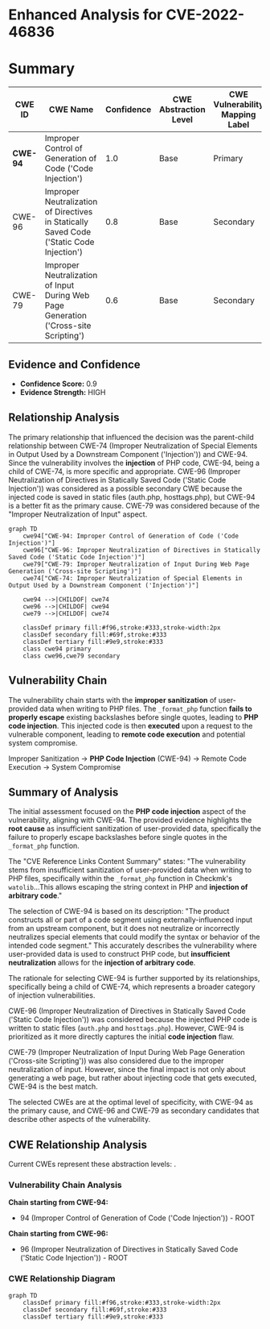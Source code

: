 # Enhanced Analysis for CVE-2022-46836

# Summary

| CWE ID | CWE Name | Confidence | CWE Abstraction Level | CWE Vulnerability Mapping Label | CWE-Vulnerability Mapping Notes |
|---|---|---|---|---|---|
| **CWE-94** | Improper Control of Generation of Code ('Code Injection') | 1.0 | Base | Primary | Allowed-with-Review |
| CWE-96 | Improper Neutralization of Directives in Statically Saved Code ('Static Code Injection') | 0.8 | Base | Secondary | Allowed |
| CWE-79 | Improper Neutralization of Input During Web Page Generation ('Cross-site Scripting') | 0.6 | Base | Secondary | Allowed |

## Evidence and Confidence

*   **Confidence Score:** 0.9
*   **Evidence Strength:** HIGH

## Relationship Analysis

The primary relationship that influenced the decision was the parent-child relationship between CWE-74 (Improper Neutralization of Special Elements in Output Used by a Downstream Component ('Injection')) and CWE-94. Since the vulnerability involves the **injection** of PHP code, CWE-94, being a child of CWE-74, is more specific and appropriate. CWE-96 (Improper Neutralization of Directives in Statically Saved Code ('Static Code Injection')) was considered as a possible secondary CWE because the injected code is saved in static files (auth.php, hosttags.php), but CWE-94 is a better fit as the primary cause. CWE-79 was considered because of the "Improper Neutralization of Input" aspect.

```mermaid
graph TD
    cwe94["CWE-94: Improper Control of Generation of Code ('Code Injection')"]
    cwe96["CWE-96: Improper Neutralization of Directives in Statically Saved Code ('Static Code Injection')"]
    cwe79["CWE-79: Improper Neutralization of Input During Web Page Generation ('Cross-site Scripting')"]
    cwe74["CWE-74: Improper Neutralization of Special Elements in Output Used by a Downstream Component ('Injection')"]
    
    cwe94 -->|CHILDOF| cwe74
    cwe96 -->|CHILDOF| cwe94
    cwe79 -->|CHILDOF| cwe74
    
    classDef primary fill:#f96,stroke:#333,stroke-width:2px
    classDef secondary fill:#69f,stroke:#333
    classDef tertiary fill:#9e9,stroke:#333
    class cwe94 primary
    class cwe96,cwe79 secondary
```

## Vulnerability Chain

The vulnerability chain starts with the **improper sanitization** of user-provided data when writing to PHP files. The `_format_php` function **fails to properly escape** existing backslashes before single quotes, leading to **PHP code injection**. This injected code is then **executed** upon a request to the vulnerable component, leading to **remote code execution** and potential system compromise.

Improper Sanitization -> **PHP Code Injection** (CWE-94) -> Remote Code Execution -> System Compromise

## Summary of Analysis

The initial assessment focused on the **PHP code injection** aspect of the vulnerability, aligning with CWE-94. The provided evidence highlights the **root cause** as insufficient sanitization of user-provided data, specifically the failure to properly escape backslashes before single quotes in the `_format_php` function.

The "CVE Reference Links Content Summary" states: "The vulnerability stems from insufficient sanitization of user-provided data when writing to PHP files, specifically within the `_format_php` function in Checkmk's `watolib`...This allows escaping the string context in PHP and **injection of arbitrary code**."

The selection of CWE-94 is based on its description: "The product constructs all or part of a code segment using externally-influenced input from an upstream component, but it does not neutralize or incorrectly neutralizes special elements that could modify the syntax or behavior of the intended code segment." This accurately describes the vulnerability where user-provided data is used to construct PHP code, but **insufficient neutralization** allows for the **injection of arbitrary code**.

The rationale for selecting CWE-94 is further supported by its relationships, specifically being a child of CWE-74, which represents a broader category of injection vulnerabilities.

CWE-96 (Improper Neutralization of Directives in Statically Saved Code ('Static Code Injection')) was considered because the injected PHP code is written to static files (`auth.php` and `hosttags.php`). However, CWE-94 is prioritized as it more directly captures the initial **code injection** flaw.

CWE-79 (Improper Neutralization of Input During Web Page Generation ('Cross-site Scripting')) was also considered due to the improper neutralization of input. However, since the final impact is not only about generating a web page, but rather about injecting code that gets executed, CWE-94 is the best match.

The selected CWEs are at the optimal level of specificity, with CWE-94 as the primary cause, and CWE-96 and CWE-79 as secondary candidates that describe other aspects of the vulnerability.


## CWE Relationship Analysis

Current CWEs represent these abstraction levels: .


### Vulnerability Chain Analysis

**Chain starting from CWE-94:**
- 94 (Improper Control of Generation of Code ('Code Injection')) - ROOT


**Chain starting from CWE-96:**
- 96 (Improper Neutralization of Directives in Statically Saved Code ('Static Code Injection')) - ROOT



### CWE Relationship Diagram

```mermaid
graph TD
    classDef primary fill:#f96,stroke:#333,stroke-width:2px
    classDef secondary fill:#69f,stroke:#333
    classDef tertiary fill:#9e9,stroke:#333
```